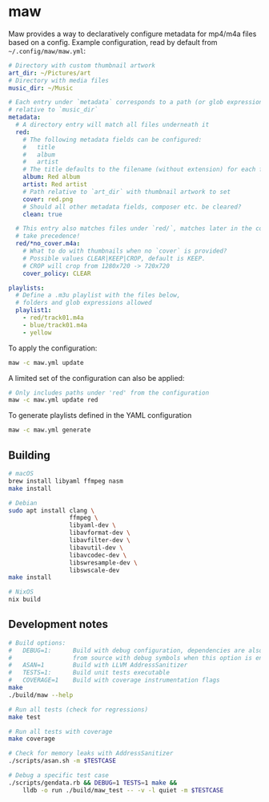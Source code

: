 # maw
Maw provides a way to declaratively configure metadata for mp4/m4a files based on
a config. Example configuration, read by default from `~/.config/maw/maw.yml`:

```yaml
# Directory with custom thumbnail artwork
art_dir: ~/Pictures/art
# Directory with media files
music_dir: ~/Music

# Each entry under `metadata` corresponds to a path (or glob expression)
# relative to `music_dir`
metadata:
  # A directory entry will match all files underneath it
  red:
    # The following metadata fields can be configured:
    #   title
    #   album
    #   artist
    # The title defaults to the filename (without extension) for each file.
    album: Red album
    artist: Red artist
    # Path relative to `art_dir` with thumbnail artwork to set
    cover: red.png
    # Should all other metadata fields, composer etc. be cleared?
    clean: true

  # This entry also matches files under `red/`, matches later in the configuration
  # take precedence!
  red/*no_cover.m4a:
    # What to do with thumbnails when no `cover` is provided?
    # Possible values CLEAR|KEEP|CROP, default is KEEP.
    # CROP will crop from 1280x720 -> 720x720
    cover_policy: CLEAR

playlists:
  # Define a .m3u playlist with the files below,
  # folders and glob expressions allowed
  playlist1:
    - red/track01.m4a
    - blue/track01.m4a
    - yellow
```

To apply the configuration:
```bash
maw -c maw.yml update
```

A limited set of the configuration can also be applied:
```bash
# Only includes paths under 'red' from the configuration
maw -c maw.yml update red
```

To generate playlists defined in the YAML configuration
```bash
maw -c maw.yml generate
```

## Building

```bash
# macOS
brew install libyaml ffmpeg nasm
make install

# Debian
sudo apt install clang \
                 ffmpeg \
                 libyaml-dev \
                 libavformat-dev \
                 libavfilter-dev \
                 libavutil-dev \
                 libavcodec-dev \
                 libswresample-dev \
                 libswscale-dev
make install

# NixOS
nix build
```

## Development notes
```bash
# Build options:
#   DEBUG=1:      Build with debug configuration, dependencies are also built
#                 from source with debug symbols when this option is enabled
#   ASAN=1        Build with LLVM AddressSanitizer
#   TESTS=1:      Build unit tests executable
#   COVERAGE=1    Build with coverage instrumentation flags
make
./build/maw --help

# Run all tests (check for regressions)
make test

# Run all tests with coverage
make coverage

# Check for memory leaks with AddressSanitizer
./scripts/asan.sh -m $TESTCASE

# Debug a specific test case
./scripts/gendata.rb && DEBUG=1 TESTS=1 make &&
    lldb -o run ./build/maw_test -- -v -l quiet -m $TESTCASE
```
